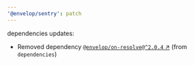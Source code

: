 ```yaml
---
'@envelop/sentry': patch
---
```


dependencies updates:

- Removed dependency [`@envelop/on-resolve@^2.0.4` ↗︎](https://www.npmjs.com/package/@envelop/on-resolve/v/2.0.4) (from `dependencies`)
